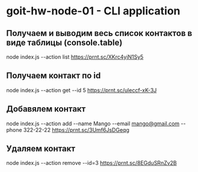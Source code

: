 # goit-hw-node-01 - CLI application

## Получаем и выводим весь список контактов в виде таблицы (console.table)

node index.js --action list
https://prnt.sc/XKrc4yjN1Sy5

## Получаем контакт по id

node index.js --action get --id 5
https://prnt.sc/uleccf-xK-3J

## Добавялем контакт

node index.js --action add --name Mango --email mango@gmail.com --phone 322-22-22
https://prnt.sc/3Umf6JsDGeqg

## Удаляем контакт

node index.js --action remove --id=3
https://prnt.sc/8EGduSRnZv2B